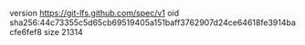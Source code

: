 version https://git-lfs.github.com/spec/v1
oid sha256:44c73355c5d65cb69519405a151baff3762907d24ce64618fe3914bacfe6fef8
size 21314
